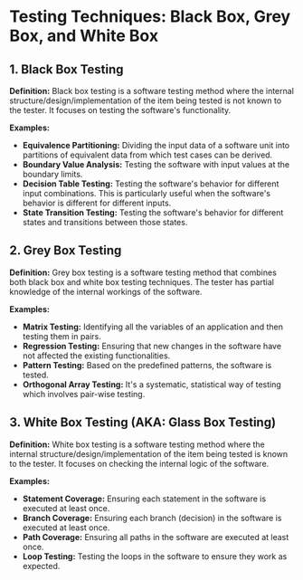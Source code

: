 # Testing Techniques: Black Box, Grey Box, and White Box

## 1. Black Box Testing
**Definition:** Black box testing is a software testing method where the internal structure/design/implementation of the item being tested is not known to the tester. It focuses on testing the software's functionality.

**Examples:**
- **Equivalence Partitioning:** Dividing the input data of a software unit into partitions of equivalent data from which test cases can be derived.
- **Boundary Value Analysis:** Testing the software with input values at the boundary limits.
- **Decision Table Testing:** Testing the software's behavior for different input combinations. This is particularly useful when the software's behavior is different for different inputs.
- **State Transition Testing:** Testing the software's behavior for different states and transitions between those states.

## 2. Grey Box Testing
**Definition:** Grey box testing is a software testing method that combines both black box and white box testing techniques. The tester has partial knowledge of the internal workings of the software.

**Examples:**
- **Matrix Testing:** Identifying all the variables of an application and then testing them in pairs.
- **Regression Testing:** Ensuring that new changes in the software have not affected the existing functionalities.
- **Pattern Testing:** Based on the predefined patterns, the software is tested.
- **Orthogonal Array Testing:** It's a systematic, statistical way of testing which involves pair-wise testing.

## 3. White Box Testing (AKA: Glass Box Testing)
**Definition:** White box testing is a software testing method where the internal structure/design/implementation of the item being tested is known to the tester. It focuses on checking the internal logic of the software.

**Examples:**
- **Statement Coverage:** Ensuring each statement in the software is executed at least once.
- **Branch Coverage:** Ensuring each branch (decision) in the software is executed at least once.
- **Path Coverage:** Ensuring all paths in the software are executed at least once.
- **Loop Testing:** Testing the loops in the software to ensure they work as expected.

